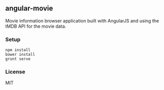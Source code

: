 ## angular-movie

Movie information browser application built with AngularJS and using the tMDB API for the movie data.

### Setup

    npm install
    bower install
    grunt serve

### License

MIT

